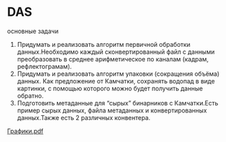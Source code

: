 # DAS
основные задачи
1. Придумать и реализовать алгоритм первичной обработки данных.Необходимо каждый сконвертированный файл с данными преобразовать в среднее арифметическое по каналам (кадрам, рефлектограмам).
2. Придумать и реализовать алгоритм упаковки (сокращения объёма) данных. Как предложение от Камчатки, сохранять водопад в виде картинки, с помощью которого можно будет получить данные обратно.
3. Подготовить метаданные для “сырых” бинарников с Камчатки.Есть пример сырых данных, файла метаданных и конвертированных данных.Также есть 2 различных конвентера.
   
[Графики.pdf](https://github.com/user-attachments/files/17471036/default.pdf)
